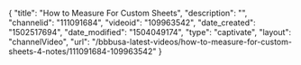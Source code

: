 {
    "title": "How to Measure For Custom Sheets",
    "description": "",
    "channelid": "111091684",
    "videoid": "109963542",
    "date_created": "1502517694",
    "date_modified": "1504049174",
    "type": "captivate",
    "layout": "channelVideo",
    "url": "\/bbbusa-latest-videos\/how-to-measure-for-custom-sheets-4-notes\/111091684-109963542"
}
